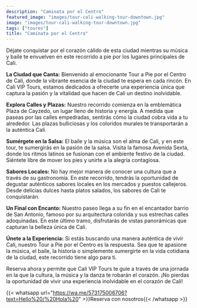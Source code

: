 ```yaml
---
description: "Caminata por el Centro"
featured_image: "images/tour-cali-walking-tour-downtown.jpg"
image: "images/tour-cali-walking-tour-downtown.jpg"
tags: ["toures"]
title: "Caminata por el Centro"
---
```


Déjate conquistar por el corazón cálido de esta ciudad mientras su música y baile te envuelven en este recorrido a pie por los lugares principales de Cali.

**La Ciudad que Canta:** Bienvenido al emocionante Tour a Pie por el Centro de Cali, donde la vibrante esencia de la ciudad te espera en cada rincón. En Cali VIP Tours, estamos dedicados a ofrecerte una experiencia única que captura la pasión y la vitalidad que hacen de Cali un destino inolvidable.

**Explora Calles y Plazas:** Nuestro recorrido comienza en la emblemática Plaza de Cayzedo, un lugar lleno de historia y energía. A medida que paseas por las calles empedradas, sentirás cómo la ciudad cobra vida a tu alrededor. Las plazas bulliciosas y los coloridos murales te transportarán a la auténtica Cali.

**Sumérgete en la Salsa:** El baile y la música son el alma de Cali, y en este tour, te sumergirás en la pasión de la salsa. Visita la famosa Avenida Sexta, donde los ritmos latinos se fusionan con el ambiente festivo de la ciudad. Siéntete libre de mover los pies y unirte a la alegría contagiosa.

**Sabores Locales:** No hay mejor manera de conocer una cultura que a través de su gastronomía. En este recorrido, tendrás la oportunidad de degustar auténticos sabores locales en los mercados y puestos callejeros. Desde delicias dulces hasta platos salados, los sabores de Cali te conquistarán.

**Un Final con Encanto:** Nuestro paseo llega a su fin en el encantador barrio de San Antonio, famoso por su arquitectura colorida y sus estrechas calles adoquinadas. En este último tramo, disfrutarás de vistas panorámicas que capturan la belleza única de Cali.

**Únete a la Experiencia:** Si estás buscando una manera auténtica de vivir Cali, nuestro Tour a Pie por el Centro es la respuesta. Sea que te apasione la música, el baile, la historia o simplemente sumergirte en la vida cotidiana de la ciudad, este recorrido tiene algo para ti.

Reserva ahora y permite que Cali VIP Tours te guíe a través de una jornada en la que la cultura, la música y la danza te robarán el corazón. ¡No pierdas la oportunidad de vivir una experiencia inolvidable en el corazón de Cali!

{{< whatsapp url="https://wa.me/573175006706?text=Hello%20/%20Hola%20" >}}Reserva con nosotros{{< /whatsapp >}}
